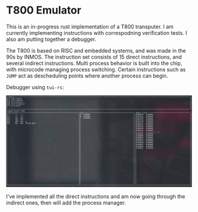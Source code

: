 # T800 Emulator

This is an in-progress rust implementation of a T800 transputer. I am currently implementing instructions with correspodning verification tests. I also am putting together a debugger.

The T800 is based on RISC and embedded systems, and was made in the 90s by INMOS. The instruction set consists of 15 direct instructions, and several indirect instructions. Multi process behavior is built into the chip, with microcode managing process switching. Certain instructions such as `JUMP` act as descheduling points where another process can begin.

Debugger using `tui-rs`:

![](images/debugger.png)

I've implemented all the direct instructions and am now going through the indirect ones, then will add the process manager.
